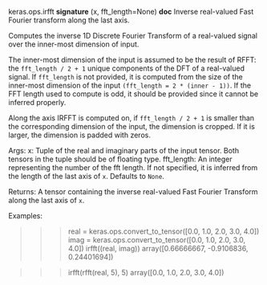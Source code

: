 keras.ops.irfft
__signature__
(x, fft_length=None)
__doc__
Inverse real-valued Fast Fourier transform along the last axis.

Computes the inverse 1D Discrete Fourier Transform of a real-valued signal
over the inner-most dimension of input.

The inner-most dimension of the input is assumed to be the result of RFFT:
the `fft_length / 2 + 1` unique components of the DFT of a real-valued
signal. If `fft_length` is not provided, it is computed from the size of the
inner-most dimension of the input `(fft_length = 2 * (inner - 1))`. If the
FFT length used to compute is odd, it should be provided since it cannot
be inferred properly.

Along the axis IRFFT is computed on, if `fft_length / 2 + 1` is smaller than
the corresponding dimension of the input, the dimension is cropped. If it is
larger, the dimension is padded with zeros.

Args:
    x: Tuple of the real and imaginary parts of the input tensor. Both
        tensors in the tuple should be of floating type.
    fft_length: An integer representing the number of the fft length. If not
        specified, it is inferred from the length of the last axis of `x`.
        Defaults to `None`.

Returns:
    A tensor containing the inverse real-valued Fast Fourier Transform
    along the last axis of `x`.

Examples:

>>> real = keras.ops.convert_to_tensor([0.0, 1.0, 2.0, 3.0, 4.0])
>>> imag = keras.ops.convert_to_tensor([0.0, 1.0, 2.0, 3.0, 4.0])
>>> irfft((real, imag))
array([0.66666667, -0.9106836, 0.24401694])

>>> irfft(rfft(real, 5), 5)
array([0.0, 1.0, 2.0, 3.0, 4.0])
